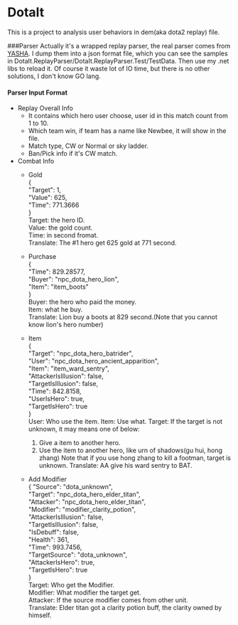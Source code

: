 DotaIt
======
This is a project to analysis user behaviors in dem(aka dota2 replay) file.


###Parser
Actually it's a wrapped replay parser, the real parser comes from [YASHA](https://github.com/dotabuff/yasha). I dump them into a json format file, which you can see the samples in DotaIt.ReplayParser/DotaIt.ReplayParser.Test/TestData. Then use my .net libs to reload it. Of course it waste lot of IO time, but there is no other solutions, I don't know GO lang.

####  Parser Input Format
  - Replay Overall Info
    - It contains which hero user choose, user id in this match count from 1 to 10.
    - Which team win, if team has a name like Newbee, it will show in the file.
    - Match type, CW or Normal or sky ladder.
    - Ban/Pick info if it's CW match.
  - Combat Info
    - Gold  
      {   
        "Target": 1,  
        "Value": 625,  
        "Time": 771.3666  
      }  
      Target: the hero ID.  
      Value: the gold count.  
      Time: in second fromat.  
      Translate: The #1 hero get 625 gold at 771 second.

    - Purchase  
      {  
        "Time": 829.28577,  
        "Buyer": "npc_dota_hero_lion",  
        "Item": "item_boots"  
      }  
      Buyer: the hero who paid the money.  
      Item: what he buy.  
      Translate: Lion buy a boots at 829 second.(Note that you cannot know lion's hero number)
      
    - Item  
      {  
        "Target": "npc_dota_hero_batrider",  
        "User": "npc_dota_hero_ancient_apparition",  
        "Item": "item_ward_sentry",  
        "AttackerIsIllusion": false,  
        "TargetIsIllusion": false,  
        "Time": 842.8158,  
        "UserIsHero": true,  
        "TargetIsHero": true  
      }  
      User: Who use the item.
      Item: Use what.
      Target: If the target is not unknown, it may means one of below:
      1. Give a item to another hero.
      2. Use the item to another hero, like urn of shadows(gu hui, hong zhang)
      Note that if you use hong zhang to kill a  footman, target is unknown.
      Translate: AA give his ward sentry to BAT.
      
    - Add Modifier  
      { 
        "Source": "dota_unknown",  
        "Target": "npc_dota_hero_elder_titan",  
        "Attacker": "npc_dota_hero_elder_titan",  
        "Modifier": "modifier_clarity_potion",  
        "AttackerIsIllusion": false,  
        "TargetIsIllusion": false,  
        "IsDebuff": false,  
        "Health": 361,  
        "Time": 993.7456,  
        "TargetSource": "dota_unknown",  
        "AttackerIsHero": true,  
        "TargetIsHero": true  
      }  
      Target: Who get the Modifier.  
      Modifier: What modifier the target get.  
      Attacker: If the source modifier comes from other unit.  
      Translate: Elder titan got a clarity potion buff, the clarity owned by himself.  
      


